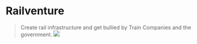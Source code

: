 # Railventure
> Create rail infrastructure and get bullied by Train Companies and the government.
![](header.png)
